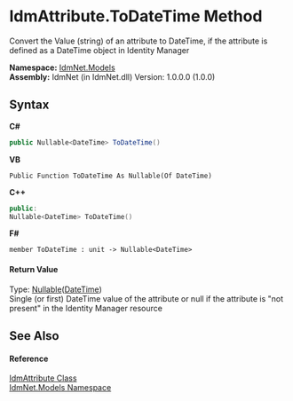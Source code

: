 # IdmAttribute.ToDateTime Method 
 

Convert the Value (string) of an attribute to DateTime, if the attribute is defined as a DateTime object in Identity Manager

**Namespace:**&nbsp;<a href="N_IdmNet_Models">IdmNet.Models</a><br />**Assembly:**&nbsp;IdmNet (in IdmNet.dll) Version: 1.0.0.0 (1.0.0)

## Syntax

**C#**<br />
``` C#
public Nullable<DateTime> ToDateTime()
```

**VB**<br />
``` VB
Public Function ToDateTime As Nullable(Of DateTime)
```

**C++**<br />
``` C++
public:
Nullable<DateTime> ToDateTime()
```

**F#**<br />
``` F#
member ToDateTime : unit -> Nullable<DateTime> 

```


#### Return Value
Type: <a href="http://msdn2.microsoft.com/en-us/library/b3h38hb0" target="_blank">Nullable</a>(<a href="http://msdn2.microsoft.com/en-us/library/03ybds8y" target="_blank">DateTime</a>)<br />Single (or first) DateTime value of the attribute or null if the attribute is "not present" in the Identity Manager resource

## See Also


#### Reference
<a href="T_IdmNet_Models_IdmAttribute">IdmAttribute Class</a><br /><a href="N_IdmNet_Models">IdmNet.Models Namespace</a><br />